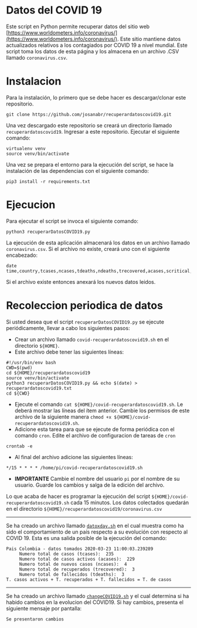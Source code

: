 # Datos del COVID 19

Este script en Python permite recuperar datos del sitio web [https://www.worldometers.info/coronavirus/](https://www.worldometers.info/coronavirus/). 
Este sitio mantiene datos actualizados relativos a los contagiados por COVID 19 a nivel mundial. 
Este script toma los datos de esta página y los almacena en un archivo .CSV llamado `coronavirus.csv`.

# Instalacion

Para la instalación, lo primero que se debe hacer es descargar/clonar este repositorio.

```
git clone https://github.com/josanabr/recuperardatoscovid19.git
```

Una vez descargado este repositorio se creará un directorio llamado `recuperardatoscovid19`. 
Ingresar a este repositorio.
Ejecutar el siguiente comando:

```
virtualenv venv
source venv/bin/activate
```

Una vez se prepara el entorno para la ejecución del script, se hace la instalación de las dependencias con el siguiente comando:

```
pip3 install -r requirements.txt
```

# Ejecucion

Para ejecutar el script se invoca el siguiente comando:

```
python3 recuperarDatosCOVID19.py
```

La ejecución de esta aplicación almacenará los datos en un archivo llamado `coronavirus.csv`.
Si el archivo no existe, creará uno con el siguiente encabezado:

```
date time,country,tcases,ncases,tdeaths,ndeaths,trecovered,acases,scritical,casesxmillion,1stcase
```

Si el archivo existe entonces anexará los nuevos datos leidos.

# Recoleccion periodica de datos

Si usted desea que el script `recuperarDatosCOVID19.py` se ejecute periódicamente, llevar a cabo los siguientes pasos:

* Crear un archivo llamado `covid-recuperardatoscovid19.sh` en el directorio `${HOME}`. 
* Este archivo debe tener las siguientes líneas:
```
#!/usr/bin/env bash
CWD=$(pwd)
cd ${HOME}/recuperardatoscovid19
source venv/bin/activate
python3 recuperarDatosCOVID19.py && echo $(date) > recuperardatoscovid19.txt
cd ${CWD}
```
* Ejecute el comando `cat ${HOME}/covid-recuperardatoscovid19.sh`. Le deberá mostrar las líneas del ítem anterior. Cambie los permisos de este archivo de la siguiente manera `chmod +x ${HOME}/covid-recuperardatoscovid19.sh`. 
* Adicione esta tarea para que se ejecute de forma periódica con el comando `cron`. Edite el archivo de configuracion de tareas de `cron`
```
crontab -e
```
* Al final del archivo adicione las siguientes líneas:
```
*/15 * * * * /home/pi/covid-recuperardatoscovid19.sh
```
* **IMPORTANTE** Cambie el nombre del usuario `pi` por el nombre de su usuario. Guarde los cambios y salga de la edición del archivo.

Lo que acaba de hacer es programar la ejecución del script `${HOME}/covid-recuperardatoscovid19.sh` cada 15 minutos. 
Los datos colectados quedarán en el directorio `${HOME}/recuperardatoscovid19/coronavirus.csv`

---

Se ha creado un archivo llamado [`datoxday.sh`](datosxday.sh) en el cual muestra como ha sido el comportamiento de un país respecto a su evolución con respecto al COVID 19.
Esta es una salida posible de la ejecución del comando:

```
Pais Colombia - datos tomados 2020-03-23 11:00:03.239289
	 Numero total de casos (tcases):  235
	 Numero total de casos activos (acases):  229
	 Numero total de nuevos casos (ncases):  4
	 Numero total de recuperados (trecovered):  3
	 Numero total de fallecidos (tdeaths):  3
T. casos activos + T. recuperados + T. fallecidos = T. de casos
```

---

Se ha creado un archivo llamado [`changeCOVID19.sh`](changeCOVID19.sh) y el cual determina si ha habido cambios en la evolucion del COVID19. 
Si hay cambios, presenta el siguiente mensaje por pantalla:

```
Se presentaron cambios
```
